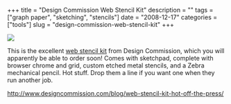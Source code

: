 +++
title = "Design Commission Web Stencil Kit"
description = ""
tags = ["graph paper", "sketching", "stencils"]
date = "2008-12-17"
categories = ["tools"]
slug = "design-commission-web-stencil-kit"
+++


<div class="tool-screenshot mb1"><a href="http://www.designcommission.com/blog/web-stencil-kit-hot-off-the-press/"><img id="bluga-thumbnail-2825" class="bluga-thumbnail custom" src="//konigi.com/media/bluga/
wt5231d8a5c4751_custom.jpg"/></a></div><p>This is the excellent <a href="http://www.designcommission.com/blog/web-stencil-kit-hot-off-the-press/">web stencil kit</a> from Design Commission, which you will apparently be able to order soon! Comes with sketchpad, complete with browser chrome and grid, custom etched metal stencils, and a Zebra mechanical pencil. Hot stuff. Drop them a line if you want one when they run another job.</p>
  
<p><a href="http://www.designcommission.com/blog/web-stencil-kit-hot-off-the-press/">http://www.designcommission.com/blog/web-stencil-kit-hot-off-the-press/</a></p>
      
